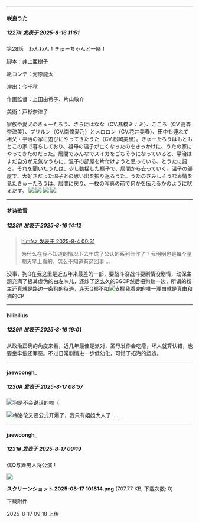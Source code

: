 ﻿
*****

####  咲良うた  
##### 1227#       发表于 2025-8-16 11:51

第28話　わんわん！きゅーちゃんと一緒！

脚本：井上亜樹子

絵コンテ：河原龍太

演出：今千秋

作画監督：上田由希子、片山敬介

美術：戸杉奈津子

家族や愛犬のきゅーたろう、さらにはなな（CV.髙橋ミナミ）、こころ（CV.高森奈津美）、プリルン（CV.南條愛乃）とメロロン（CV.花井美春）、田中も連れて祖父・平治の家に遊びにやってきたうた（CV.松岡美里）。きゅーたろうはもともとこの家で暮らしており、祖母の温子が亡くなったのをきっかけに、うたの家にやってきたのだった。居間でみんなでスイカをごちそうになっていると、平治はまだ自分が元気なうちに、温子の部屋を片付けようと思っている、とうたに語る。それを聞いたうたは、少し動揺した様子で、居間から去っていく。温子の部屋で、大好きだった温子との思い出を振り返るうた。うたのさみしそうな表情を見たきゅーたろうは、居間に戻り、一枚の写真の前で何かを伝えるかのように吠えだす。
<img src="https://files.catbox.moe/op2cx7.jpg" referrerpolicy="no-referrer">
<img src="https://files.catbox.moe/35g1ik.jpg" referrerpolicy="no-referrer">
<img src="https://files.catbox.moe/owpa1u.jpg" referrerpolicy="no-referrer">
<img src="https://files.catbox.moe/u6rlhj.jpg" referrerpolicy="no-referrer">


*****

####  梦诗歌雪  
##### 1228#       发表于 2025-8-16 14:12

<blockquote><a href="httphttps://stage1st.com/2b/forum.php?mod=redirect&amp;goto=findpost&amp;pid=68210236&amp;ptid=2208663" target="_blank">himfsz 发表于 2025-8-4 00:31</a>

为什么在我不知道的情况下去年成了公认的系列佳作了？我明明也是每个星期天早上看的，怎么不知道有这回事 ...</blockquote>
没事，狗Q在我这里是近五年来最差的一部，要战斗没战斗要剧情没剧情，动保主题充满了极其虚伪的白左味儿，还炒了这么久的BGCP然后把狗踹一边，所谓的粉主还真就是路边一条狗的待遇，连天Q都不如<img src="https://static.stage1st.com/image/smiley/face2017/254.png" referrerpolicy="no-referrer">支撑我看完的唯一理由就是真由和猫的CP


*****

####  bilibilius  
##### 1229#       发表于 2025-8-16 19:01

从政治正确的角度来看，近几年最佳是派对，圣母发作会吃瘪，坏人就算认错，也要坐牢偿还罪恶。不过日常剧情进一步低幼化，可惜了拓海的塑造。


*****

####  jaewoongh_  
##### 1230#       发表于 2025-8-17 08:57

<img src="https://static.stage1st.com/image/smiley/animal2017/018.png" referrerpolicy="no-referrer">狗是不会说话的啦（

<img src="https://static.stage1st.com/image/smiley/carton2017/019.png" referrerpolicy="no-referrer">梅洛伦又要公式开爆了，我只有姐姐大人了……


*****

####  jaewoongh_  
##### 1231#       发表于 2025-8-17 09:19

偶Q与舞男人将公演！

<img src="https://img.stage1st.com/forum/202508/17/091842nlig7io57c73gp5a.png" referrerpolicy="no-referrer">

<strong>スクリーンショット 2025-08-17 101814.png</strong> (707.77 KB, 下载次数: 0)

下载附件

2025-8-17 09:18 上传

